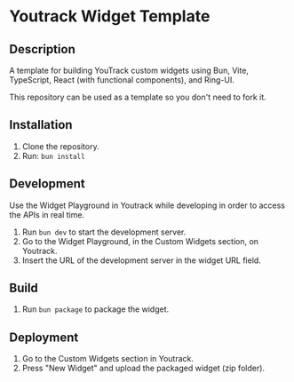 # Youtrack Widget Template

## Description

A template for building YouTrack custom widgets using Bun, Vite, TypeScript, React (with functional components), and Ring-UI.

This repository can be used as a template so you don't need to fork it.

## Installation

1. Clone the repository.
2. Run: ```bun install```

## Development

Use the Widget Playground in Youtrack while developing in order to access the APIs in real time.

1. Run ```bun dev``` to start the development server.
2. Go to the Widget Playground, in the Custom Widgets section, on Youtrack.
3. Insert the URL of the development server in the widget URL field.

## Build

1. Run ```bun package``` to package the widget.

## Deployment

1. Go to the Custom Widgets section in Youtrack.
2. Press "New Widget" and upload the packaged widget (zip folder).
